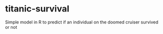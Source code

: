 # titanic-survival
Simple model in R to predict if an individual on the doomed cruiser survived or not
